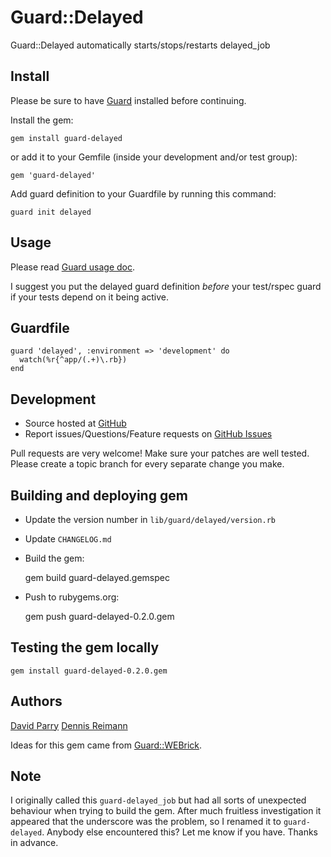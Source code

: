 # Guard::Delayed

Guard::Delayed automatically starts/stops/restarts delayed_job

## Install

Please be sure to have [Guard](http://github.com/guard/guard) installed before continuing.

Install the gem:

    gem install guard-delayed

or add it to your Gemfile (inside your development and/or test group):

    gem 'guard-delayed'

Add guard definition to your Guardfile by running this command:

    guard init delayed

## Usage

Please read [Guard usage doc](http://github.com/guard/guard#readme).

I suggest you put the delayed guard definition *before* your test/rspec guard if your tests depend on it
being active.

## Guardfile

    guard 'delayed', :environment => 'development' do
      watch(%r{^app/(.+)\.rb})
    end

## Development

 * Source hosted at [GitHub](http://github.com/suranyami/guard-delayed)
 * Report issues/Questions/Feature requests on [GitHub Issues](http://github.com/suranyami/guard-delayed/issues)

Pull requests are very welcome! Make sure your patches are well tested.
Please create a topic branch for every separate change you make.

## Building and deploying gem

 * Update the version number in `lib/guard/delayed/version.rb`
 * Update `CHANGELOG.md`
 * Build the gem:
 
    gem build guard-delayed.gemspec

 * Push to rubygems.org:
 
    gem push guard-delayed-0.2.0.gem

## Testing the gem locally

    gem install guard-delayed-0.2.0.gem


## Authors

[David Parry](https://github.com/suranyami)
[Dennis Reimann](https://github.com/dbloete)

Ideas for this gem came from [Guard::WEBrick](http://github.com/fnichol/guard-webrick).

## Note

I originally called this `guard-delayed_job` but had all sorts of unexpected behaviour when trying to build the gem.
After much fruitless investigation it appeared that the underscore was the problem, so I renamed it to `guard-delayed`.
Anybody else encountered this? Let me know if you have. Thanks in advance.
